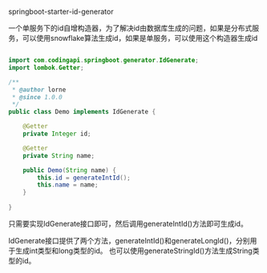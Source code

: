 springboot-starter-id-generator

一个单服务下的id自增构造器，为了解决id由数据库生成的问题，如果是分布式服务，可以使用snowflake算法生成id，如果是单服务，可以使用这个构造器生成id

```java

import com.codingapi.springboot.generator.IdGenerate;
import lombok.Getter;

/**
 * @author lorne
 * @since 1.0.0
 */
public class Demo implements IdGenerate {

    @Getter
    private Integer id;

    @Getter
    private String name;

    public Demo(String name) {
        this.id = generateIntId();
        this.name = name;
    }
    
}

```

只需要实现IdGenerate接口即可，然后调用generateIntId()方法即可生成id。

IdGenerate接口提供了两个方法，generateIntId()和generateLongId()，分别用于生成int类型和long类型的id。
也可以使用generateStringId()方法生成String类型的id。